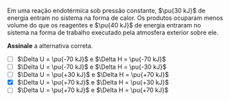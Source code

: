 Em uma reação endotérmica sob pressão constante, $\pu{30 kJ}$ de energia entram no sistema na forma de calor. Os produtos ocuparam menos volume do que os reagentes e $\pu{40 kJ}$ de energia entraram no sistema na forma de trabalho executado pela atmosfera exterior sobre ele.

**Assinale** a alternativa correta.

- [ ] $\Delta U = \pu{-70 kJ}$ e  $\Delta H = \pu{-70 kJ}$
- [ ] $\Delta U = \pu{-70 kJ}$ e  $\Delta H = \pu{-30 kJ}$
- [ ] $\Delta U = \pu{+30 kJ}$ e  $\Delta H = \pu{+70 kJ}$
- [x] $\Delta U = \pu{+70 kJ}$ e  $\Delta H = \pu{+30 kJ}$
- [ ] $\Delta U = \pu{+70 kJ}$ e  $\Delta H = \pu{+70 kJ}$
